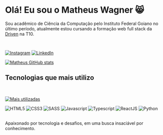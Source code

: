 # Olá! Eu sou o Matheus Wagner 😸
Sou acadêmico de Ciência da Computação pelo Instituto Federal Goiano no último período, atualmente estou cursando a formação web full stack da <a href="https://www.driven.com.br/" target="_blank">Driven</a> na T10.

<br>

[![Instagram](https://img.shields.io/badge/Instagram-E4405F?style=for-the-badge&logo=instagram&logoColor=white)](https://www.instagram.com/mathw.svg/) [![LinkedIn](https://img.shields.io/badge/LinkedIn-0077B5?style=for-the-badge&logo=linkedin&logoColor=white)](https://www.linkedin.com/in/matheus-wagner-dos-santos-martins-718937141)

[![Matheus GitHub stats](https://github-readme-stats-sigma-five.vercel.app/api?username=MatheusW166&show_icons=true&theme=dracula)](https://github.com/MatheusW166)

## Tecnologias que mais utilizo
<br>

[![Mais utilizadas](https://github-readme-stats-sigma-five.vercel.app/api/top-langs/?username=MatheusW166&layout=compact)](https://github.com/MatheusW166)

<div style="display:inline_block">
    <img alt="HTML5" src="https://img.shields.io/badge/HTML5-E34F26?style=for-the-badge&logo=html5&logoColor=white" />
    <img alt="CSS3" src="https://img.shields.io/badge/CSS3-1572B6?style=for-the-badge&logo=css3&logoColor=white"/>
    <img alt="SASS" src="https://img.shields.io/badge/Sass-CC6699?style=for-the-badge&logo=sass&logoColor=white"/>
    <img alt="Javascript" src="https://img.shields.io/badge/JavaScript-F7DF1E?style=for-the-badge&logo=javascript&logoColor=black"/>
    <img alt="Typescript" src="https://img.shields.io/badge/TypeScript-007ACC?style=for-the-badge&logo=typescript&logoColor=white"/>
    <img alt="ReactJS" src="https://img.shields.io/badge/React-20232A?style=for-the-badge&logo=react&logoColor=61DAFB" />
    <img alt="Python" src="https://img.shields.io/badge/Python-14354C?style=for-the-badge&logo=python&logoColor=white"/>
</div><br>

Apaixonado por tecnologia e desafios, em uma busca insaciável por conhecimento.
